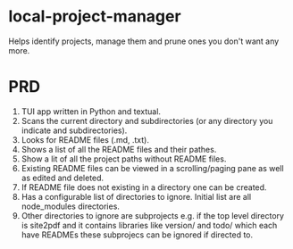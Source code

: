 # local-project-manager
Helps identify projects, manage them and prune ones you don't want any more.

# PRD
1. TUI app written in Python and textual.
2. Scans the current directory and subdirectories (or any directory you indicate and subdirectories).
3. Looks for README files (.md, .txt).
4. Shows a list of all the README files and their pathes.
5. Show a lit of all the project paths without README files.
6. Existing README files can be viewed in a scrolling/paging pane as well as edited and deleted.
7. If README file does not existing in a directory one can be created.
8. Has a configurable list of directories to ignore. Initial list are all node_modules directories.
9. Other directories to ignore are subprojects e.g. if the top level directory is site2pdf and it contains libraries like version/ and todo/ which each have READMEs these subprojecs can be ignored if directed to.

